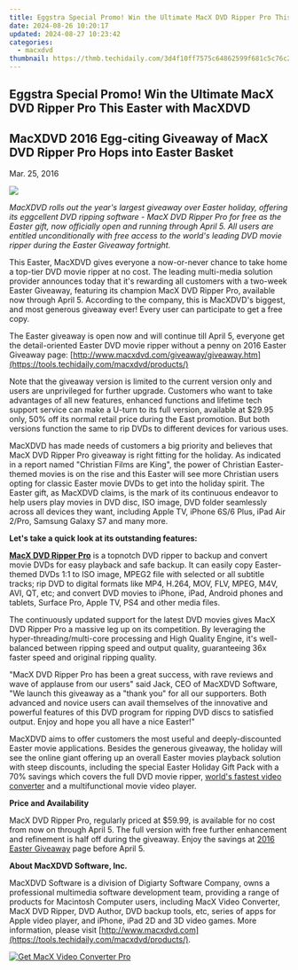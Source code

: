 ```yaml
---
title: Eggstra Special Promo! Win the Ultimate MacX DVD Ripper Pro This Easter with MacXDVD
date: 2024-08-26 10:20:17
updated: 2024-08-27 10:23:42
categories:
  - macxdvd
thumbnail: https://thmb.techidaily.com/3d4f10ff7575c64862599f681c5c76c2a7860b5686d5a4ad72e83eea7dc08de2.jpg
---
```


## Eggstra Special Promo! Win the Ultimate MacX DVD Ripper Pro This Easter with MacXDVD

## MacXDVD 2016 Egg-citing Giveaway of MacX DVD Ripper Pro Hops into Easter Basket

Mar. 25, 2016

![](https://www.macxdvd.com/press-room/image/2015-easter-giveaway.jpg) 

_MacXDVD rolls out the year's largest giveaway over Easter holiday, offering its eggcellent DVD ripping software - MacX DVD Ripper Pro for free as the Easter gift, now officially open and running through April 5\. All users are entitled unconditionally with free access to the world's leading DVD movie ripper during the Easter Giveaway fortnight._ 

This Easter, MacXDVD gives everyone a now-or-never chance to take home a top-tier DVD movie ripper at no cost. The leading multi-media solution provider announces today that it's rewarding all customers with a two-week Easter Giveaway, featuring its champion MacX DVD Ripper Pro, available now through April 5\. According to the company, this is MacXDVD's biggest, and most generous giveaway ever! Every user can participate to get a free copy. 

The Easter giveaway is open now and will continue till April 5, everyone get the detail-oriented Easter DVD movie ripper without a penny on 2016 Easter Giveaway page: [http://www.macxdvd.com/giveaway/giveaway.htm](https://tools.techidaily.com/macxdvd/products/) 

Note that the giveaway version is limited to the current version only and users are unprivileged for further upgrade. Customers who want to take advantages of all new features, enhanced functions and lifetime tech support service can make a U-turn to its full version, available at $29.95 only, 50% off its normal retail price during the East promotion. But both versions function the same to rip DVDs to different devices for various uses. 

MacXDVD has made needs of customers a big priority and believes that MacX DVD Ripper Pro giveaway is right fitting for the holiday. As indicated in a report named "Christian Films are King", the power of Christian Easter-themed movies is on the rise and this Easter will see more Christian users opting for classic Easter movie DVDs to get into the holiday spirit. The Easter gift, as MacXDVD claims, is the mark of its continuous endeavor to help users play movies in DVD disc, ISO image, DVD folder seamlessly across all devices they want, including Apple TV, iPhone 6S/6 Plus, iPad Air 2/Pro, Samsung Galaxy S7 and many more. 

**Let's take a quick look at its outstanding features:**

[**MacX DVD Ripper Pro**](https://tools.techidaily.com/macxdvd/products/) is a topnotch DVD ripper to backup and convert movie DVDs for easy playback and safe backup. It can easily copy Easter-themed DVDs 1:1 to ISO image, MPEG2 file with selected or all subtitle tracks; rip DVD to digital formats like MP4, H.264, MOV, FLV, MPEG, M4V, AVI, QT, etc; and convert DVD movies to iPhone, iPad, Android phones and tablets, Surface Pro, Apple TV, PS4 and other media files. 

The continuously updated support for the latest DVD movies gives MacX DVD Ripper Pro a massive leg up on its competition. By leveraging the hyper-threading/multi-core processing and High Quality Engine, it's well-balanced between ripping speed and output quality, guaranteeing 36x faster speed and original ripping quality. 

"MacX DVD Ripper Pro has been a great success, with rave reviews and wave of applause from our users" said Jack, CEO of MacXDVD Software, "We launch this giveaway as a "thank you" for all our supporters. Both advanced and novice users can avail themselves of the innovative and powerful features of this DVD program for ripping DVD discs to satisfied output. Enjoy and hope you all have a nice Easter!" 

MacXDVD aims to offer customers the most useful and deeply-discounted Easter movie applications. Besides the generous giveaway, the holiday will see the online giant offering up an overall Easter movies playback solution with steep discounts, including the special Easter Holiday Gift Pack with a 70% savings which covers the full DVD movie ripper, [world's fastest video converter](https://tools.techidaily.com/macxdvd/products/) and a multifunctional movie video player. 

**Price and Availability**

MacX DVD Ripper Pro, regularly priced at $59.99, is available for no cost from now on through April 5\. The full version with free further enhancement and refinement is half off during the giveaway. Enjoy the savings at [2016 Easter Giveaway](https://tools.techidaily.com/macxdvd/products/) page before April 5.

**About MacXDVD Software, Inc.**

MacXDVD Software is a division of Digiarty Software Company, owns a professional multimedia software development team, providing a range of products for Macintosh Computer users, including MacX Video Converter, MacX DVD Ripper, DVD Author, DVD backup tools, etc, series of apps for Apple video player, and iPhone, iPad 2D and 3D video games. More information, please visit [http://www.macxdvd.com](https://tools.techidaily.com/macxdvd/products/). 

[![Get MacX Video Converter Pro](https://www.macxdvd.com/press-room/../adv/mvcp-banner-r.jpg)](https://tools.techidaily.com/macxdvd/products/)

<ins class="adsbygoogle"
     style="display:block"
     data-ad-format="autorelaxed"
     data-ad-client="ca-pub-7571918770474297"
     data-ad-slot="1223367746"></ins>



<ins class="adsbygoogle"
     style="display:block"
     data-ad-client="ca-pub-7571918770474297"
     data-ad-slot="8358498916"
     data-ad-format="auto"
     data-full-width-responsive="true"></ins>
